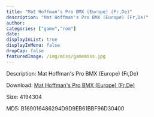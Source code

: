 ```yaml
---
title: "Mat Hoffman's Pro BMX (Europe) (Fr,De)"
description: "Mat Hoffman's Pro BMX (Europe) (Fr,De)"
author: 
categories: ["game","rom"]
date: 
displayInList: true
displayInMenu: false
dropCap: false
featuredImage: /img/miss/gamemiss.jpg
---
```


Description: Mat Hoffman's Pro BMX (Europe) (Fr,De)

Download: <a style="text-decoration:underline;" href="https://mega.nz/#!2HZShQaZ!MA0YovK24jCZjz7LfzE4JiKVsWUaHvnOKoIS496Kdwg" target = "_blank" rel = "nofollow" > Mat Hoffman's Pro BMX (Europe) (Fr,De)</a>

Size: 4194304

MD5: B169016486294D9D9EB61BBF96D30400

